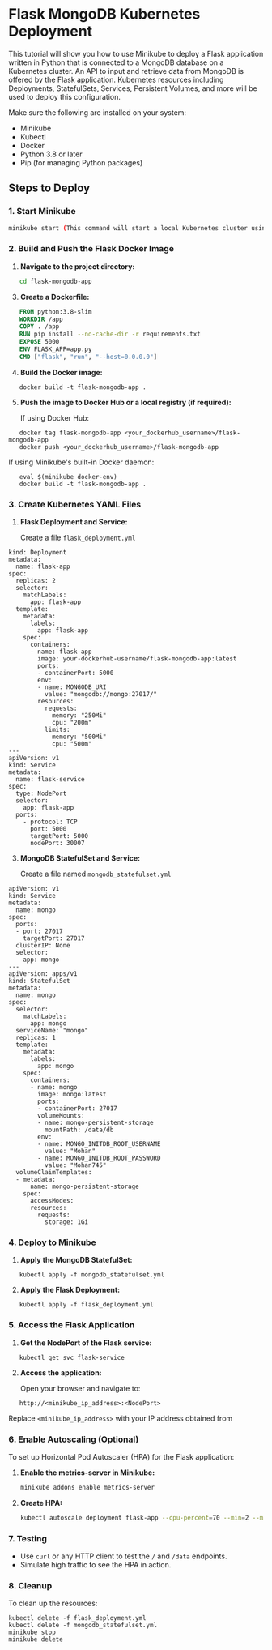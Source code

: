 # Flask MongoDB Kubernetes Deployment

This tutorial will show you how to use Minikube to deploy a Flask application written in Python that is connected to a MongoDB database on a Kubernetes cluster. An API to input and retrieve data from MongoDB is offered by the Flask application. Kubernetes resources including Deployments, StatefulSets, Services, Persistent Volumes, and more will be used to deploy this configuration.

Make sure the following are installed on your system:

- Minikube
- Kubectl
- Docker
- Python 3.8 or later
- Pip (for managing Python packages)

## Steps to Deploy

### 1. Start Minikube

```bash
minikube start (This command will start a local Kubernetes cluster using Minikube)
```

### 2. Build and Push the Flask Docker Image

1. **Navigate to the project directory:**

```bash
   cd flask-mongodb-app
```

3. **Create a Dockerfile:**

```Dockerfile
   FROM python:3.8-slim
   WORKDIR /app
   COPY . /app
   RUN pip install --no-cache-dir -r requirements.txt
   EXPOSE 5000
   ENV FLASK_APP=app.py
   CMD ["flask", "run", "--host=0.0.0.0"]
```

4. **Build the Docker image:**
   
```
   docker build -t flask-mongodb-app .
```

5. **Push the image to Docker Hub or a local registry (if required):**

   If using Docker Hub:
   
```
   docker tag flask-mongodb-app <your_dockerhub_username>/flask-mongodb-app
   docker push <your_dockerhub_username>/flask-mongodb-app
```

   If using Minikube's built-in Docker daemon:

```
   eval $(minikube docker-env)
   docker build -t flask-mongodb-app .
```

### 3. Create Kubernetes YAML Files

1. **Flask Deployment and Service:**

   Create a file `flask_deployment.yml`

```apiVersion: apps/v1
kind: Deployment
metadata:
  name: flask-app
spec:
  replicas: 2
  selector:
    matchLabels:
      app: flask-app
  template:
    metadata:
      labels:
        app: flask-app
    spec:
      containers:
      - name: flask-app
        image: your-dockerhub-username/flask-mongodb-app:latest
        ports:
        - containerPort: 5000
        env:
        - name: MONGODB_URI
          value: "mongodb://mongo:27017/"
        resources:
          requests:
            memory: "250Mi"
            cpu: "200m"
          limits:
            memory: "500Mi"
            cpu: "500m"
---
apiVersion: v1
kind: Service
metadata:
  name: flask-service
spec:
  type: NodePort
  selector:
    app: flask-app
  ports:
    - protocol: TCP
      port: 5000
      targetPort: 5000
      nodePort: 30007
```   

3. **MongoDB StatefulSet and Service:**

   Create a file named `mongodb_statefulset.yml`
```
apiVersion: v1
kind: Service
metadata:
  name: mongo
spec:
  ports:
  - port: 27017
    targetPort: 27017
  clusterIP: None
  selector:
    app: mongo
---
apiVersion: apps/v1
kind: StatefulSet
metadata:
  name: mongo
spec:
  selector:
    matchLabels:
      app: mongo
  serviceName: "mongo"
  replicas: 1
  template:
    metadata:
      labels:
        app: mongo
    spec:
      containers:
      - name: mongo
        image: mongo:latest
        ports:
        - containerPort: 27017
        volumeMounts:
        - name: mongo-persistent-storage
          mountPath: /data/db
        env:
        - name: MONGO_INITDB_ROOT_USERNAME
          value: "Mohan"
        - name: MONGO_INITDB_ROOT_PASSWORD
          value: "Mohan745"
  volumeClaimTemplates:
  - metadata:
      name: mongo-persistent-storage
    spec:
      accessModes:
      resources:
        requests:
          storage: 1Gi
```
   
### 4. Deploy to Minikube

1. **Apply the MongoDB StatefulSet:**

```
   kubectl apply -f mongodb_statefulset.yml
```

2. **Apply the Flask Deployment:**

```
   kubectl apply -f flask_deployment.yml
```

### 5. Access the Flask Application

1. **Get the NodePort of the Flask service:**

```
   kubectl get svc flask-service
```

2. **Access the application:**

   Open your browser and navigate to:
```
   http://<minikube_ip_address>:<NodePort>
```
   Replace `<minikube_ip_address>` with your IP address obtained from

### 6. Enable Autoscaling (Optional)

To set up Horizontal Pod Autoscaler (HPA) for the Flask application:

1. **Enable the metrics-server in Minikube:**

   ```bash
   minikube addons enable metrics-server
   ```

2. **Create HPA:**

   ```bash
   kubectl autoscale deployment flask-app --cpu-percent=70 --min=2 --max=5
   ```

### 7. Testing

- Use `curl` or any HTTP client to test the `/` and `/data` endpoints.
- Simulate high traffic to see the HPA in action.

### 8. Cleanup

To clean up the resources:
```
kubectl delete -f flask_deployment.yml
kubectl delete -f mongodb_statefulset.yml
minikube stop
minikube delete
```
